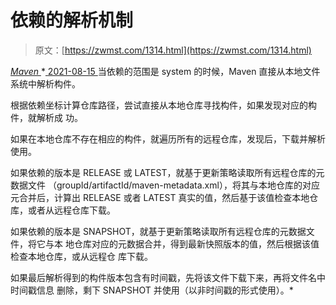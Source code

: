 <!--yml
category: 未分类
date: 0001-01-01 00:00:00
-->

# 依赖的解析机制

> 原文：[https://zwmst.com/1314.html](https://zwmst.com/1314.html)

   [ *Maven* ](https://zwmst.com/maven)*[ <time datetime="2021-08-15T11:00:42+08:00"> 2021-08-15 </time> ](https://zwmst.com/1314.html)  当依赖的范围是 system 的时候，Maven 直接从本地文件系统中解析构件。

根据依赖坐标计算仓库路径，尝试直接从本地仓库寻找构件，如果发现对应的构件，就解析成 功。

如果在本地仓库不存在相应的构件，就遍历所有的远程仓库，发现后，下载并解析使用。

如果依赖的版本是 RELEASE 或 LATEST，就基于更新策略读取所有远程仓库的元数据文件 （groupId/artifactId/maven-metadata.xml），将其与本地仓库的对应元合并后，计算出 RELEASE 或者 LATEST 真实的值，然后基于该值检查本地仓库，或者从远程仓库下载。

如果依赖的版本是 SNAPSHOT，就基于更新策略读取所有远程仓库的元数据文件，将它与本 地仓库对应的元数据合并，得到最新快照版本的值，然后根据该值检查本地仓库，或从远程仓 库下载。

如果最后解析得到的构件版本包含有时间戳，先将该文件下载下来，再将文件名中时间戳信息 删除，剩下 SNAPSHOT 并使用（以非时间戳的形式使用）。*